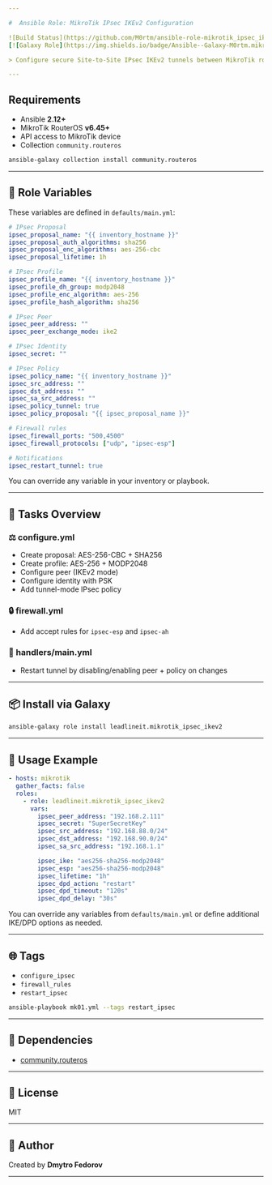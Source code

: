 ```yaml
---

#  Ansible Role: MikroTik IPsec IKEv2 Configuration

![Build Status](https://github.com/M0rtm/ansible-role-mikrotik_ipsec_ikev2/actions/workflows/ansible-galaxy-ci.yml/badge.svg)
[![Galaxy Role](https://img.shields.io/badge/Ansible--Galaxy-M0rtm.mikrotik_ipsec_ikev2-blue.svg?logo=ansible&logoColor=white)](https://galaxy.ansible.com/M0rtm/mikrotik_ipsec_ikev2/)

> Configure secure Site-to-Site IPsec IKEv2 tunnels between MikroTik routers using Ansible and the community.routeros collection.

---
```


## Requirements

- Ansible **2.12+**
- MikroTik RouterOS **v6.45+**
- API access to MikroTik device
- Collection `community.routeros`

```bash
ansible-galaxy collection install community.routeros
```

---

## 📁 Role Variables

These variables are defined in `defaults/main.yml`:

```yaml
# IPsec Proposal
ipsec_proposal_name: "{{ inventory_hostname }}"
ipsec_proposal_auth_algorithms: sha256
ipsec_proposal_enc_algorithms: aes-256-cbc
ipsec_proposal_lifetime: 1h

# IPsec Profile
ipsec_profile_name: "{{ inventory_hostname }}"
ipsec_profile_dh_group: modp2048
ipsec_profile_enc_algorithm: aes-256
ipsec_profile_hash_algorithm: sha256

# IPsec Peer
ipsec_peer_address: ""
ipsec_peer_exchange_mode: ike2

# IPsec Identity
ipsec_secret: ""

# IPsec Policy
ipsec_policy_name: "{{ inventory_hostname }}"
ipsec_src_address: ""
ipsec_dst_address: ""
ipsec_sa_src_address: ""        
ipsec_policy_tunnel: true
ipsec_policy_proposal: "{{ ipsec_proposal_name }}"

# Firewall rules
ipsec_firewall_ports: "500,4500"
ipsec_firewall_protocols: ["udp", "ipsec-esp"]

# Notifications
ipsec_restart_tunnel: true
```

You can override any variable in your inventory or playbook.

---

## 📅 Tasks Overview

### ⚖️ configure.yml
- Create proposal: AES-256-CBC + SHA256
- Create profile: AES-256 + MODP2048
- Configure peer (IKEv2 mode)
- Configure identity with PSK
- Add tunnel-mode IPsec policy

### 🔒 firewall.yml
- Add accept rules for `ipsec-esp` and `ipsec-ah`

### 🌋 handlers/main.yml
- Restart tunnel by disabling/enabling peer + policy on changes

---

## 📦 Install via Galaxy

```bash
ansible-galaxy role install leadlineit.mikrotik_ipsec_ikev2
```

---

## 🔧 Usage Example

```yaml
- hosts: mikrotik
  gather_facts: false
  roles:
    - role: leadlineit.mikrotik_ipsec_ikev2
      vars:
        ipsec_peer_address: "192.168.2.111"
        ipsec_secret: "SuperSecretKey"
        ipsec_src_address: "192.168.88.0/24"
        ipsec_dst_address: "192.168.90.0/24"
        ipsec_sa_src_address: "192.168.1.1"

        ipsec_ike: "aes256-sha256-modp2048"
        ipsec_esp: "aes256-sha256-modp2048"
        ipsec_lifetime: "1h"
        ipsec_dpd_action: "restart"
        ipsec_dpd_timeout: "120s"
        ipsec_dpd_delay: "30s"
```

You can override any variables from `defaults/main.yml` or define additional IKE/DPD options as needed.

---

## 🌐 Tags

- `configure_ipsec`
- `firewall_rules`
- `restart_ipsec`

```bash
ansible-playbook mk01.yml --tags restart_ipsec
```

---

## 📢 Dependencies

- [community.routeros](https://galaxy.ansible.com/community/routeros)

---

## 📄 License

MIT

---

## 👤 Author

Created by **Dmytro Fedorov**

---

